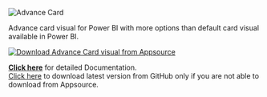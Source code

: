 ![Advance Card](https://i.imgur.com/CLN7zuC.png) 

Advance card visual for Power BI with more options than default card visual available in Power BI.

[![Download Advance Card visual from Appsource](https://docs.microsoft.com/en-us/office/dev/store/images/appsource-badge-medium.png "Download from Appsource")](https://appsource.microsoft.com/en-us/product/power-bi-visuals/WA104381651?tab=Overview "Download from Appsource")

[**Click here**](https://github.com/bhavesh-jadav/Advance-Card/wiki) for detailed Documentation.  
[Click here](https://github.com/bhavesh-jadav/Advance-Card/releases) to download latest version from GitHub only if you are not able to download from Appsource.  
